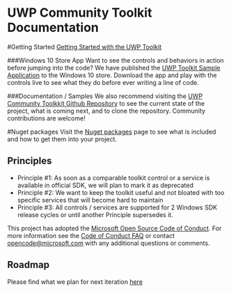 UWP Community Toolkit Documentation
=========================

#Getting Started
[Getting Started with the UWP Toolkit](en-us/uwp-commmunity-toolkit/get-started/get-started.md)

###Windows 10 Store App
Want to see the controls and behaviors in action before jumping into the code?  We have published the [UWP Toolkit Sample Application](https://www.microsoft.com/store/apps/9nblggh4tlcq) to the Windows 10 store.  Download the app and play with the controls live to see what they do before ever writing a line of code.

###Documentation / Samples
We also recommend visiting the [UWP Community Toolkkit Github Repository](https://github.com/Microsoft/UWPCommunityToolkit) to see the current state of the project, what is coming next, and to clone the repository.  Community contributions are welcome!

#Nuget packages
Visit the [Nuget packages](en-us/uwp-commmunity-toolkit/get-started/nugetpackages.md) page to see what is included and how to get them into your project.

## Principles
 - Principle #1: As soon as a comparable toolkit control or a service is available in official SDK, we will plan to mark it as deprecated
 - Principle #2: We want to keep the toolkit useful and not bloated with too specific services that will become hard to maintain
 - Principle #3: All controls / services are supported for 2 Windows SDK release cycles or until another Principle supersedes it.

This project has adopted the [Microsoft Open Source Code of Conduct](https://opensource.microsoft.com/codeofconduct/). For more information see the [Code of Conduct FAQ](https://opensource.microsoft.com/codeofconduct/faq/) or contact [opencode@microsoft.com](mailto:opencode@microsoft.com) with any additional questions or comments. 

## Roadmap
Please find what we plan for next iteration [here](https://github.com/Microsoft/UWPCommunityToolkit/issues?q=is%3Aopen+is%3Aissue+milestone%3Av1.1)

